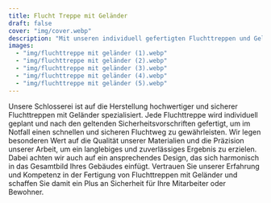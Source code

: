 ```yaml
---
title: Flucht Treppe mit Geländer
draft: false
cover: "img/cover.webp"
description: "Mit unseren individuell gefertigten Fluchttreppen und Geländern aus hochwertigen Materialien sorgen wir für höchste Sicherheit und ästhetische Eleganz in jedem Gebäude."
images:
  - "img/fluchttreppe mit geländer (1).webp"
  - "img/fluchttreppe mit geländer (2).webp"
  - "img/fluchttreppe mit geländer (3).webp"
  - "img/fluchttreppe mit geländer (4).webp"
  - "img/fluchttreppe mit geländer (5).webp"
---
```


Unsere Schlosserei ist auf die Herstellung hochwertiger und sicherer Fluchttreppen mit Geländer spezialisiert. Jede Fluchttreppe wird individuell geplant und nach den geltenden Sicherheitsvorschriften gefertigt, um im Notfall einen schnellen und sicheren Fluchtweg zu gewährleisten. Wir legen besonderen Wert auf die Qualität unserer Materialien und die Präzision unserer Arbeit, um ein langlebiges und zuverlässiges Ergebnis zu erzielen. Dabei achten wir auch auf ein ansprechendes Design, das sich harmonisch in das Gesamtbild Ihres Gebäudes einfügt. Vertrauen Sie unserer Erfahrung und Kompetenz in der Fertigung von Fluchttreppen mit Geländer und schaffen Sie damit ein Plus an Sicherheit für Ihre Mitarbeiter oder Bewohner.
